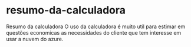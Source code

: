 # resumo-da-calculadora
Resumo da calculadora
O uso da calculadora é muito util para estimar em questões economicas as necessidades do cliente que tem interesse em usar a nuvem do azure.
